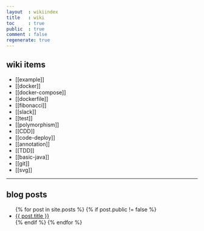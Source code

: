 ```yaml
---
layout  : wikiindex
title   : wiki
toc     : true
public  : true
comment : false
regenerate: true
---
```


## wiki items

* [[example]]
* [[docker]]
* [[docker-compose]]
* [[dockerfile]]
* [[fibonacci]]
* [[slack]]
* [[test]]
* [[polymorphism]]
* [[CDD]]
* [[code-deploy]]
* [[annotation]]
* [[TDD]]
* [[basic-java]]
* [[git]]
* [[svg]]

---

## blog posts
<div>
    <ul>
{% for post in site.posts %}
    {% if post.public != false %}
        <li>
            <a class="post-link" href="{{ post.url | prepend: site.baseurl }}">
                {{ post.title }}
            </a>
        </li>
    {% endif %}
{% endfor %}
    </ul>
</div>

